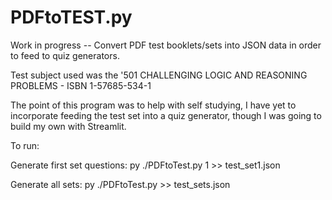 # PDFtoTEST.py
Work in progress -- Convert PDF test booklets/sets into JSON data in order to feed to quiz generators.

Test subject used was the '501 CHALLENGING LOGIC AND REASONING PROBLEMS - ISBN 1-57685-534-1

The point of this program was to help with self studying, I have yet to incorporate feeding the test set into a quiz generator, though I was going to build my own with Streamlit.

To run:

Generate first set questions:
py ./PDFtoTest.py 1 >> test_set1.json

Generate all sets:
py ./PDFtoTest.py >> test_sets.json
